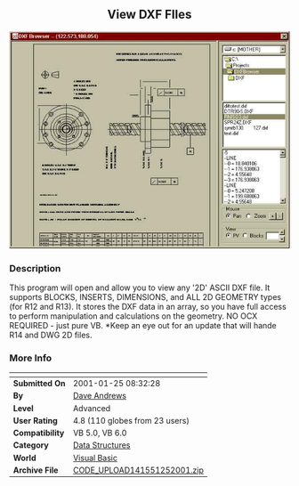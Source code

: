 ﻿<div align="center">

## View DXF FIles

<img src="PIC200112598489357.jpg">
</div>

### Description

This program will open and allow you to view any '2D' ASCII DXF file. It supports BLOCKS, INSERTS, DIMENSIONS, and ALL 2D GEOMETRY types (for R12 and R13). It stores the DXF data in an array, so you have full access to perform manipulation and calculations on the geometry. NO OCX REQUIRED - just pure VB. *Keep an eye out for an update that will hande R14 and DWG 2D files.
 
### More Info
 


<span>             |<span>
---                |---
**Submitted On**   |2001-01-25 08:32:28
**By**             |[Dave Andrews](https://github.com/Planet-Source-Code/PSCIndex/blob/master/ByAuthor/dave-andrews.md)
**Level**          |Advanced
**User Rating**    |4.8 (110 globes from 23 users)
**Compatibility**  |VB 5\.0, VB 6\.0
**Category**       |[Data Structures](https://github.com/Planet-Source-Code/PSCIndex/blob/master/ByCategory/data-structures__1-33.md)
**World**          |[Visual Basic](https://github.com/Planet-Source-Code/PSCIndex/blob/master/ByWorld/visual-basic.md)
**Archive File**   |[CODE\_UPLOAD141551252001\.zip](https://github.com/Planet-Source-Code/dave-andrews-view-dxf-files__1-14710/archive/master.zip)








